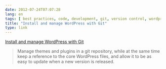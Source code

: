 ```yaml
---
date: 2012-07-24T07:07:28
lang: en
tags: [ best practices, code, development, git, version control, wordpress ]
title: "Install and manage WordPress with Git"
type: link
---
```


[Install and manage WordPress with
Git](http://davidwinter.me/articles/2012/04/09/install-and-manage-wordpress-with-git/)

> Manage themes and plugins in a git repository, while at the same time
> keep a reference to the core WordPress files, and allow it to be as
> easy to update when a new version is released.

